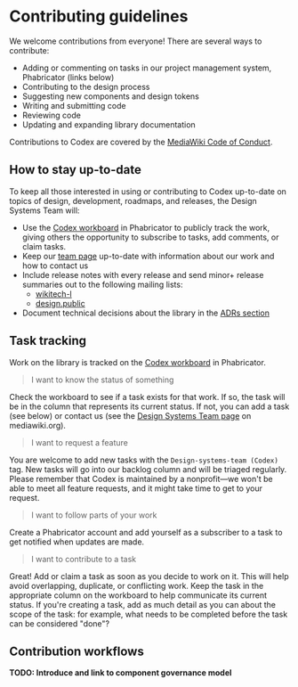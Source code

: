 # Contributing guidelines

We welcome contributions from everyone! There are several ways to contribute:

- Adding or commenting on tasks in our project management system, Phabricator (links below)
- Contributing to the design process
- Suggesting new components and design tokens
- Writing and submitting code
- Reviewing code
- Updating and expanding library documentation

Contributions to Codex are covered by the [MediaWiki Code of Conduct](https://www.mediawiki.org/wiki/Code_of_Conduct).

## How to stay up-to-date

To keep all those interested in using or contributing to Codex up-to-date on topics of design,
development, roadmaps, and releases, the Design Systems Team will:

- Use the [Codex workboard](https://phabricator.wikimedia.org/project/view/5546/) in Phabricator to
  publicly track the work, giving others the opportunity to subscribe to tasks, add comments, or
  claim tasks.
- Keep our [team page](https://www.mediawiki.org/wiki/Design_Systems_Team) up-to-date with information about our work and how to contact us
- Include release notes with every release and send minor+ release summaries out to the following
  mailing lists:
    - [wikitech-l](https://lists.wikimedia.org/postorius/lists/wikitech-l.lists.wikimedia.org/)
    - [design.public](https://lists.wikimedia.org/postorius/lists/design.lists.wikimedia.org/)
- Document technical decisions about the library in the [ADRs section](/adrs/introduction)

## Task tracking

Work on the library is tracked on the [Codex workboard](https://phabricator.wikimedia.org/project/view/5546/)
in Phabricator.

> I want to know the status of something

Check the workboard to see if a task exists for that work. If so, the task will be in the column
that represents its current status. If not, you can add a task (see below) or contact us (see the
[Design Systems Team page](https://www.mediawiki.org/wiki/Design_Systems_Team) on mediawiki.org).

> I want to request a feature

You are welcome to add new tasks with the `Design-systems-team (Codex)` tag. New tasks will go into
our backlog column and will be triaged regularly. Please remember that Codex is maintained by a
nonprofit—we won't be able to meet all feature requests, and it might take time to get to your
request.

> I want to follow parts of your work

Create a Phabricator account and add yourself as a subscriber to a task to get notified when
updates are made.

> I want to contribute to a task

Great! Add or claim a task as soon as you decide to work on it. This will help avoid overlapping,
duplicate, or conflicting work. Keep the task in the appropriate column on the workboard to help
communicate its current status. If you're creating a task, add as much detail as you can about the
scope of the task: for example, what needs to be completed before the task can be considered
"done"?

## Contribution workflows

**TODO: Introduce and link to component governance model**
